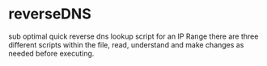 # reverseDNS
sub optimal quick reverse dns lookup script for an IP Range
there are three different scripts within the file, read, understand and make changes as needed before executing.
